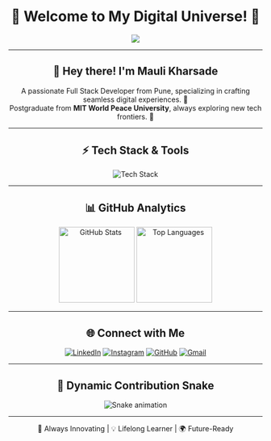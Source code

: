 <h1 align="center">🚀 Welcome to My Digital Universe! 🚀</h1>

<p align="center">
  <img src="https://readme-typing-svg.herokuapp.com?font=Orbitron&size=25&color=00D9FF&center=true&vCenter=true&width=600&lines=Full+Stack+Developer;Big+Data+Enthusiast;Tech+Explorer;MITWPU+Postgraduate"/>
</p>

---

<h2 align="center">👋 Hey there! I'm Mauli Kharsade</h2>

<p align="center">A passionate Full Stack Developer from Pune, specializing in crafting seamless digital experiences. 🚀
<br>Postgraduate from <strong>MIT World Peace University</strong>, always exploring new tech frontiers. 🌌</p>

---

<h2 align="center">⚡ Tech Stack & Tools</h2>
<p align="center">
  <img src="https://skillicons.dev/icons?i=js,ts,react,html,css,python,java,csharp,nodejs,mysql,mongodb,git,docker,linux&theme=dark" alt="Tech Stack"/>
</p>

---

<h2 align="center">📊 GitHub Analytics</h2>
<div align="center">
  <img src="https://github-readme-stats.vercel.app/api?username=maulikharsade&show_icons=true&theme=radical&hide_border=true" height="150" alt="GitHub Stats" />
  <img src="https://github-readme-stats.vercel.app/api/top-langs/?username=maulikharsade&layout=compact&theme=radical&hide_border=true" height="150" alt="Top Languages" />
</div>

---

<h2 align="center">🌐 Connect with Me</h2>
<p align="center">
  <a href="#"><img src="https://img.shields.io/badge/LinkedIn-0077B5?style=for-the-badge&logo=linkedin&logoColor=white" alt="LinkedIn"/></a>
  <a href="#"><img src="https://img.shields.io/badge/Instagram-E4405F?style=for-the-badge&logo=instagram&logoColor=white" alt="Instagram"/></a>
  <a href="#"><img src="https://img.shields.io/badge/GitHub-181717?style=for-the-badge&logo=github&logoColor=white" alt="GitHub"/></a>
  <a href="#"><img src="https://img.shields.io/badge/Gmail-D14836?style=for-the-badge&logo=gmail&logoColor=white" alt="Gmail"/></a>
</p>

---

<h2 align="center">🐍 Dynamic Contribution Snake</h2>
<p align="center">
  <img src="https://raw.githubusercontent.com/maulikharsade/maulikharsade/output/snake.svg" alt="Snake animation" />
</p>

---

<p align="center">🚀 Always Innovating | 💡 Lifelong Learner | 🌍 Future-Ready</p>
